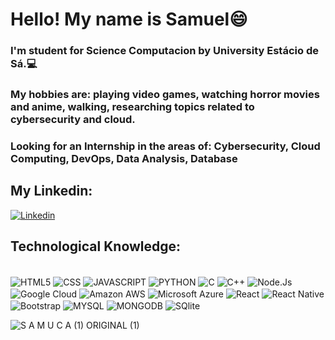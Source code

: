 # __Hello! My name is Samuel😄__

### I'm student for Science Computacion by University Estácio de Sá.💻
### My hobbies are: playing video games, watching horror movies and anime, walking, researching topics related to cybersecurity and cloud.
### Looking for an Internship in the areas of: Cybersecurity, Cloud Computing, DevOps, Data Analysis, Database
## My Linkedin:
[![Linkedin](https://img.shields.io/badge/LinkedIn-0077B5?style=for-the-badge&logo=linkedin&logoColor=white
)](https://www.linkedin.com/in/samuel-b-dias-183a3a21b/)

## Technological Knowledge:
<div style='display: inline_block'><br/>
<img align="center" alt="HTML5" src="https://img.shields.io/badge/HTML-239120?style=for-the-badge&logo=html5&logoColor=white" />

<img align="center" alt="CSS" src="https://img.shields.io/badge/CSS3-1572B6?style=for-the-badge&logo=css3&logoColor=white" />

<img align="center" alt="JAVASCRIPT" src="https://img.shields.io/badge/JavaScript-F7DF1E?style=for-the-badge&logo=javascript&logoColor=black" />

<img align="center" alt="PYTHON" src="https://img.shields.io/badge/Python-14354C?style=for-the-badge&logo=python&logoColor=white" />

<img align="center" alt="C" src="https://img.shields.io/badge/C-00599C?style=for-the-badge&logo=c&logoColor=white" />

<img align="center" alt="C++" src="https://img.shields.io/badge/C%2B%2B-00599C?style=for-the-badge&logo=c%2B%2B&logoColor=white" />

<img align="center" alt="Node.Js" src="https://img.shields.io/badge/Node.js-43853D?style=for-the-badge&logo=node.js&logoColor=white" />

<img align="center" alt="Google Cloud" src="https://img.shields.io/badge/Google_Cloud-4285F4?style=for-the-badge&logo=google-cloud&logoColor=white" />

<img align="center" alt="Amazon AWS" src="https://img.shields.io/badge/Amazon_AWS-232F3E?style=for-the-badge&logo=amazon-aws&logoColor=white" />

<img align="center" alt="Microsoft Azure" src="https://img.shields.io/badge/Microsoft_Azure-0089D6?style=for-the-badge&logo=microsoft-azure&logoColor=white" />

<img align="center" alt="React" src="https://img.shields.io/badge/React-20232A?style=for-the-badge&logo=react&logoColor=61DAFB" />

<img align="center" alt="React Native" src="https://img.shields.io/badge/React_Native-20232A?style=for-the-badge&logo=react&logoColor=61DAFB" />

<img align="center" alt="Bootstrap" src="https://img.shields.io/badge/Bootstrap-563D7C?style=for-the-badge&logo=bootstrap&logoColor=white" />

<img align="center" alt="MYSQL" src="https://img.shields.io/badge/MySQL-00000F?style=for-the-badge&logo=mysql&logoColor=white" />

<img align="center" alt="MONGODB" src="https://img.shields.io/badge/MongoDB-4EA94B?style=for-the-badge&logo=mongodb&logoColor=white" />

<img align="center" alt="SQlite" src="https://img.shields.io/badge/SQLite-07405E?style=for-the-badge&logo=sqlite&logoColor=white" />

![S A M U C A (1) ORIGINAL (1)](https://github.com/user-attachments/assets/10762f2e-f552-420c-97f3-7d7b3627c3ec)

</div>

